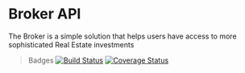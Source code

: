 # Broker API
The Broker is a simple solution that helps users have access to more sophisticated Real Estate investments

> Badges
[![Build Status](https://travis-ci.com/Creative-Script/broker-api.svg?branch=develop)](https://travis-ci.com/Creative-Script/broker-api) [![Coverage Status](https://coveralls.io/repos/github/Creative-Script/broker-api/badge.svg?branch=develop)](https://coveralls.io/github/Creative-Script/broker-api?branch=develop)